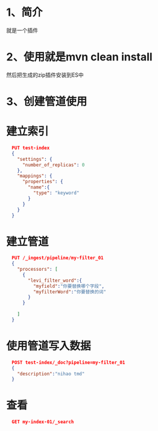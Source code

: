 # 1、简介
就是一个插件

# 2、使用就是mvn clean install
然后把生成的zip插件安装到ES中

# 3、创建管道使用
# 建立索引
~~~json
  PUT test-index
  {
    "settings": {
      "number_of_replicas": 0
    }, 
    "mappings": {
      "properties": {
        "name":{
          "type": "keyword"
        }
      }
    }
  }
~~~


# 建立管道
~~~json
  PUT /_ingest/pipeline/my-filter_01
  {
    "processors": [
      {
        "levi_filter_word":{
          "myfield":"你要替换哪个字段",
          "myfilterWord":"你要替换的词"
        }
      }
    
    ]
  }
~~~


# 使用管道写入数据
~~~json
  POST test-index/_doc?pipeline=my-filter_01
  {
    "description":"nihao tmd"
  }
~~~


# 查看
~~~json
  GET my-index-01/_search
~~~





